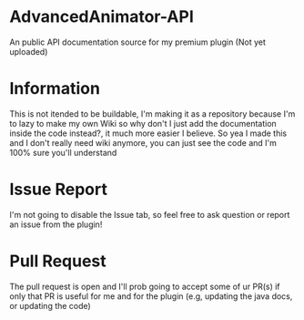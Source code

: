 # AdvancedAnimator-API
An public API documentation source for my premium plugin (Not yet uploaded)

# Information
This is not itended to be buildable, I'm making it as a repository because I'm to lazy to make my own Wiki
so why don't I just add the documentation inside the code instead?, it much more easier I believe. So yea I made this
and I don't really need wiki anymore, you can just see the code and I'm 100% sure you'll understand

# Issue Report
I'm not going to disable the Issue tab, so feel free to ask question or report an issue from the plugin!

# Pull Request
The pull request is open and I'll prob going to accept some of ur PR(s) if only that PR is useful for me
and for the plugin (e.g, updating the java docs, or updating the code)
